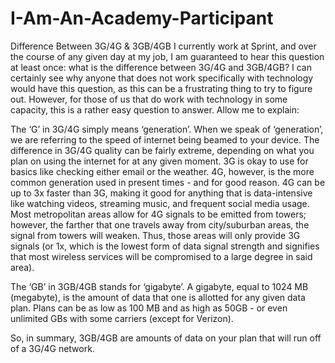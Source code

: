 # I-Am-An-Academy-Participant
Difference Between 3G/4G &amp; 3GB/4GB
I currently work at Sprint, and over the course of any given day at my job, I am guaranteed to hear this question at least once: what is the difference between 3G/4G and 3GB/4GB? I can certainly see why anyone that does not work specifically with technology would have this question, as this can be a frustrating thing to try to figure out. However, for those of us that do work with technology in some capacity, this is a rather easy question to answer. Allow me to explain:

The ‘G’ in 3G/4G simply means ‘generation’. When we speak of ‘generation’, we are referring to the speed of internet being beamed to your device. The difference in 3G/4G quality can be fairly extreme, depending on what you plan on using the internet for at any given moment. 3G is okay to use for basics like checking either email or the weather. 4G, however, is the more common generation used in present times - and for good reason. 4G can be up to 3x faster than 3G, making it good for anything that is data-intensive like watching videos, streaming music, and frequent social media usage. Most metropolitan areas allow for 4G signals to be emitted from towers; however, the farther that one travels away from city/suburban areas, the signal from towers will weaken. Thus, those areas will only provide 3G signals (or 1x, which is the lowest form of data signal strength and signifies that most wireless services will be compromised to a large degree in said area).

The ‘GB’ in 3GB/4GB stands for ‘gigabyte’. A gigabyte, equal to 1024 MB (megabyte), is the amount of data that one is allotted for any given data plan. Plans can be as low as 100 MB and as high as 50GB - or even unlimited GBs with some carriers (except for Verizon).   

So, in summary, 3GB/4GB are amounts of data on your plan that will run off of a 3G/4G network. 

